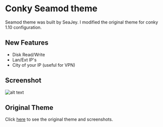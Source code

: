 Conky Seamod theme
====================

Seamod theme was built by SeaJey. I modified the original theme for conky 1.10 configuration. 

New Features
--------------

* Disk Read/Write 
* Lan/Ext IP's
* City of your IP (useful for VPN) 

Screenshot
----------------

![alt text](http://i67.tinypic.com/20qz9xh.png)


Original Theme
-----------------

Click [here](http://www.deviantart.com/art/Conky-Seamod-v0-1-283461046) to see the original theme and screenshots. 





